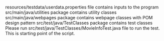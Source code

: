 resources/testdata/userdata.properties file contains inputs to the program
src/main/java/utilities package contains utility classes
src/main/java/webpages package contains webpage classes with POM design pattern
src/test/java/TestClasses package contains test classes
Please run src/test/java/TestClasses/MovieInfoTest.java file to run the test. This is starting point of the script.

